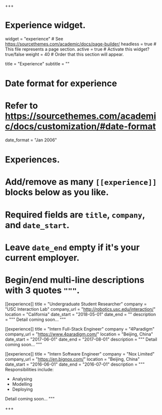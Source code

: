 +++
# Experience widget.
widget = "experience"  # See https://sourcethemes.com/academic/docs/page-builder/
headless = true  # This file represents a page section.
active = true  # Activate this widget? true/false
weight = 40  # Order that this section will appear.

title = "Experience"
subtitle = ""

# Date format for experience
#   Refer to https://sourcethemes.com/academic/docs/customization/#date-format
date_format = "Jan 2006"

# Experiences.
#   Add/remove as many `[[experience]]` blocks below as you like.
#   Required fields are `title`, `company`, and `date_start`.
#   Leave `date_end` empty if it's your current employer.
#   Begin/end multi-line descriptions with 3 quotes `"""`.
[[experience]]
  title = "Undergraduate Student Researcher"
  company = "USC Interaction Lab"
  company_url = "http://robotics.usc.edu/interaction/"
  location = "California"
  date_start = "2018-05-01"
  date_end = ""
  description = """
  Detail coming soon...
  """

[[experience]]
  title = "Intern Full-Stack Engineer"
  company = "4Paradigm"
  company_url = "https://www.4paradigm.com/"
  location = "Beijing, China"
  date_start = "2017-06-01"
  date_end = "2017-08-01"
  description = """
  Detail coming soon...
  """

[[experience]]
  title = "Intern Software Engineer"
  company = "Nox Limited"
  company_url = "https://en.bignox.com/"
  location = "Beijing, China"
  date_start = "2016-06-01"
  date_end = "2016-07-01"
  description = """
  Responsibilities include:
  
  * Analysing
  * Modelling
  * Deploying
  
  Detail coming soon...
  """

+++
